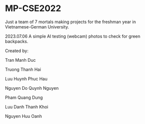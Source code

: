 # MP-CSE2022
Just a team of 7 mortals making projects for the freshman year in Vietnamese-German University.

2023.07.06 A simple AI testing (webcam) photos to check for green backpacks.

Created by:

Tran Manh Duc  

Truong Thanh Hai

Luu Huynh Phuc Hau   

Nguyen Do Quynh Nguyen

Pham Quang Dung

Luu Danh Thanh Khoi

Nguyen Huu Oanh

